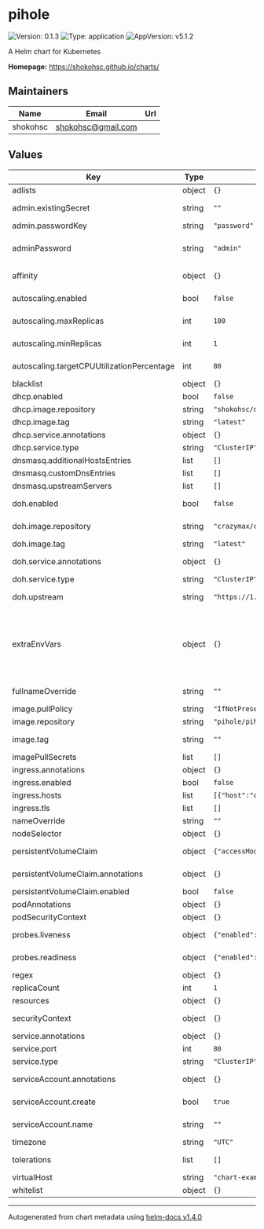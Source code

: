 # pihole

![Version: 0.1.3](https://img.shields.io/badge/Version-0.1.3-informational?style=flat-square) ![Type: application](https://img.shields.io/badge/Type-application-informational?style=flat-square) ![AppVersion: v5.1.2](https://img.shields.io/badge/AppVersion-v5.1.2-informational?style=flat-square)

A Helm chart for Kubernetes

**Homepage:** <https://shokohsc.github.io/charts/>

## Maintainers

| Name | Email | Url |
| ---- | ------ | --- |
| shokohsc | shokohsc@gmail.com |  |

## Values

| Key | Type | Default | Description |
|-----|------|---------|-------------|
| adlists | object | `{}` | blocklists |
| admin.existingSecret | string | `""` | Use an existing secret for the admin password. |
| admin.passwordKey | string | `"password"` | secret key |
| adminPassword | string | `"admin"` | Administrator password when not using an existing secret (see below) |
| affinity | object | `{}` | node/pod affinities (requires Kubernetes >=1.6) |
| autoscaling.enabled | bool | `false` | HorizontalPodAutoscaler toggle |
| autoscaling.maxReplicas | int | `100` | HorizontalPodAutoscaler maximum replicas |
| autoscaling.minReplicas | int | `1` | HorizontalPodAutoscaler minimum replicas |
| autoscaling.targetCPUUtilizationPercentage | int | `80` | HorizontalPodAutoscaler targetCPUUtilizationPercentage |
| blacklist | object | `{}` | blacklists |
| dhcp.enabled | bool | `false` | DHCP functionality toggle |
| dhcp.image.repository | string | `"shokohsc/dhcp-relay"` | DHCP image repository |
| dhcp.image.tag | string | `"latest"` | DHCP image tag |
| dhcp.service.annotations | object | `{}` | DHCP service annotations |
| dhcp.service.type | string | `"ClusterIP"` | DHCP service type |
| dnsmasq.additionalHostsEntries | list | `[]` | additional host entries |
| dnsmasq.customDnsEntries | list | `[]` | custom dns entries |
| dnsmasq.upstreamServers | list | `[]` | upstream dns servers |
| doh.enabled | bool | `false` | DNS over https functionality toggle |
| doh.image.repository | string | `"crazymax/cloudflared"` | DNS over https image repository |
| doh.image.tag | string | `"latest"` | DNS over https image tag |
| doh.service.annotations | object | `{}` | DNS over https service annotations |
| doh.service.type | string | `"ClusterIP"` | DNS over https service type |
| doh.upstream | string | `"https://1.1.1.1/dns-query"` | DNS over https upstream server |
| extraEnvVars | object | `{}` | extraEnvironmentVars is a list of extra enviroment variables to set for pihole to use https://github.com/pi-hole/docker-pi-hole/tree/v5.1.2#environment-variables |
| fullnameOverride | string | `""` | release full release name override option |
| image.pullPolicy | string | `"IfNotPresent"` | container image pull policy |
| image.repository | string | `"pihole/pihole"` | container image repository |
| image.tag | string | `""` | container image tag or Chart appVersion if undefined |
| imagePullSecrets | list | `[]` | registry secret |
| ingress.annotations | object | `{}` | Ingress annotations |
| ingress.enabled | bool | `false` | Ingress toggle |
| ingress.hosts | list | `[{"host":"chart-example.local","paths":[]}]` | Ingress hosts entries |
| ingress.tls | list | `[]` | Ingress tls entries |
| nameOverride | string | `""` | release name override option |
| nodeSelector | object | `{}` | node labels for pod assignment |
| persistentVolumeClaim | object | `{"accessModes":["ReadWriteOnce"],"annotations":{},"enabled":false,"size":"500Mi"}` | Enable persistence using Persistent Volume Claims |
| persistentVolumeClaim.annotations | object | `{}` | PersistentVolumeClaim annotations |
| persistentVolumeClaim.enabled | bool | `false` | set to true to use pvc |
| podAnnotations | object | `{}` | Pod annotations |
| podSecurityContext | object | `{}` | Pod security group context |
| probes.liveness | object | `{"enabled":true,"failureThreshold":10,"initialDelaySeconds":60,"timeoutSeconds":5}` | Configure the healthcheck for the ingress controller |
| probes.readiness | object | `{"enabled":true,"failureThreshold":3,"initialDelaySeconds":60,"timeoutSeconds":5}` | Configure the healthcheck for the ingress controller |
| regex | object | `{}` | regexes |
| replicaCount | int | `1` | pods replica count |
| resources | object | `{}` | pod resource requests & limits |
| securityContext | object | `{}` | Deployment security group context |
| service.annotations | object | `{}` | Service annotations |
| service.port | int | `80` | Pihole web port |
| service.type | string | `"ClusterIP"` | Service type |
| serviceAccount.annotations | object | `{}` | Annotations to add to the service account |
| serviceAccount.create | bool | `true` | Specifies whether a service account should be created |
| serviceAccount.name | string | `""` | The name of the service account to use |
| timezone | string | `"UTC"` | timezone i.e Europe/Paris |
| tolerations | list | `[]` | node taints to tolerate (requires Kubernetes >=1.6) |
| virtualHost | string | `"chart-example.local"` | Pihole virtual host |
| whitelist | object | `{}` | whitelists |

----------------------------------------------
Autogenerated from chart metadata using [helm-docs v1.4.0](https://github.com/norwoodj/helm-docs/releases/v1.4.0)
